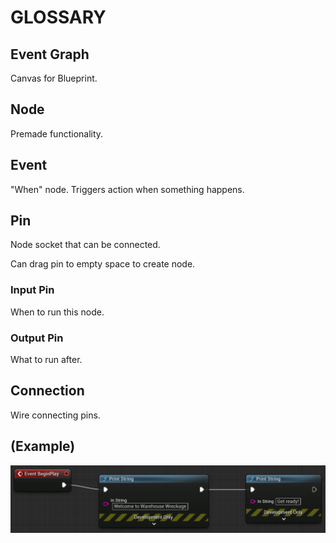# GLOSSARY

## Event Graph

Canvas for Blueprint.

## Node

Premade functionality.

## Event

"When" node. Triggers action when something happens.

## Pin

Node socket that can be connected.

Can drag pin to empty space to create node.

### Input Pin

When to run this node.

### Output Pin

What to run after.

## Connection

Wire connecting pins.

## (Example)

![Blueprint example](/assets/Blueprint/blueprint-example.png)
